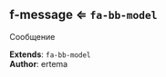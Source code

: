 <a name="module_f-message"></a>

## f-message ⇐ <code>fa-bb-model</code>
Сообщение

**Extends**: <code>fa-bb-model</code>  
**Author**: ertema  
